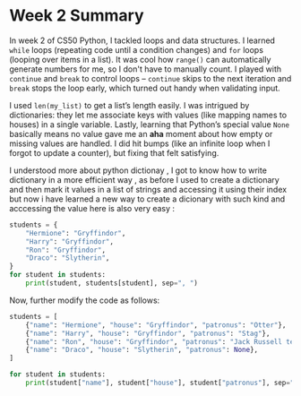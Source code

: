 # Week 2 Summary

In week 2 of CS50 Python, I tackled loops and data structures. I learned `while` loops (repeating code until a condition changes) and `for` loops (looping over items in a list). It was cool how `range()` can automatically generate numbers for me, so I don't have to manually count. I played with `continue` and `break` to control loops – `continue` skips to the next iteration and `break` stops the loop early, which turned out handy when validating input.

I used `len(my_list)` to get a list’s length easily. I was intrigued by dictionaries: they let me associate keys with values (like mapping names to houses) in a single variable. Lastly, learning that Python’s special value `None` basically means no value gave me an **aha** moment about how empty or missing values are handled. I did hit bumps (like an infinite loop when I forgot to update a counter), but fixing that felt satisfying.

I understood more about python dictionay , I got to know how to write dictionary in a more efficient way , as before I used to create a dictionary and then mark it values in a list of strings and accessing it using their index but now i have learned a new way to create a dicionary with such kind and acccessing the value here is also very easy :
```python
students = {
    "Hermione": "Gryffindor",
    "Harry": "Gryffindor",
    "Ron": "Gryffindor",
    "Draco": "Slytherin",
}
for student in students:
    print(student, students[student], sep=", ")
```

 Now, further modify the code as follows:
```python
students = [
    {"name": "Hermione", "house": "Gryffindor", "patronus": "Otter"},
    {"name": "Harry", "house": "Gryffindor", "patronus": "Stag"},
    {"name": "Ron", "house": "Gryffindor", "patronus": "Jack Russell terrier"},
    {"name": "Draco", "house": "Slytherin", "patronus": None},
]

for student in students:
    print(student["name"], student["house"], student["patronus"], sep=", ")
```
